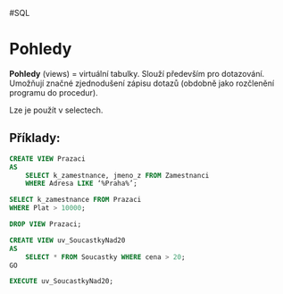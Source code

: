 #SQL 
# Pohledy
**Pohledy** (views) = virtuální tabulky. Slouží především pro dotazování. Umožňují značné zjednodušení zápisu dotazů (obdobně jako rozčlenění programu do procedur).

Lze je použít v selectech. 
## Příklady:

``` sql
CREATE VIEW Prazaci
AS 
	SELECT k_zamestnance, jmeno_z FROM Zamestnanci
	WHERE Adresa LIKE ‘%Praha%’;

SELECT k_zamestnance FROM Prazaci 
WHERE Plat > 10000;

DROP VIEW Prazaci;
```

``` sql
CREATE VIEW uv_SoucastkyNad20
AS
	SELECT * FROM Soucastky WHERE cena > 20;
GO

EXECUTE uv_SoucastkyNad20;
```
